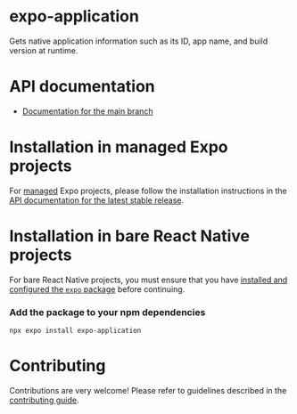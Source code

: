 # expo-application

Gets native application information such as its ID, app name, and build version at runtime.

# API documentation

- [Documentation for the main branch](https://github.com/expo/expo/blob/main/docs/pages/versions/unversioned/sdk/application.md)

# Installation in managed Expo projects

For [managed](https://docs.expo.dev/archive/managed-vs-bare/) Expo projects, please follow the installation instructions in the [API documentation for the latest stable release](#https://docs.expo.dev/versions/latest/sdk/application/).

# Installation in bare React Native projects

For bare React Native projects, you must ensure that you have [installed and configured the `expo` package](https://docs.expo.dev/bare/installing-expo-modules/) before continuing.

### Add the package to your npm dependencies

```
npx expo install expo-application
```

# Contributing

Contributions are very welcome! Please refer to guidelines described in the [contributing guide](https://github.com/expo/expo#contributing).
